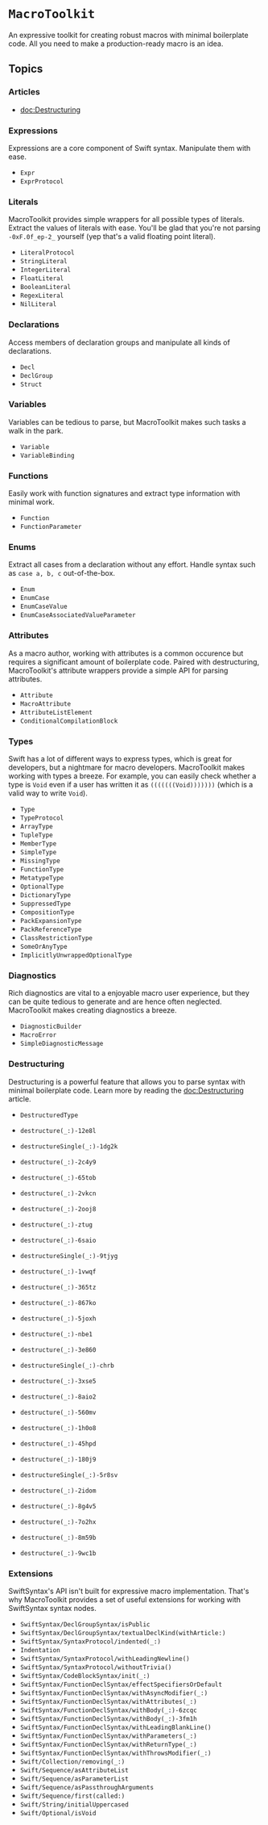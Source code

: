 # ``MacroToolkit``

An expressive toolkit for creating robust macros with minimal boilerplate code. All you need to make
a production-ready macro is an idea.


## Topics

### Articles

- <doc:Destructuring>

### Expressions

Expressions are a core component of Swift syntax. Manipulate them with ease.

- ``Expr``
- ``ExprProtocol``

### Literals

MacroToolkit provides simple wrappers for all possible types of literals. Extract the values of literals with ease.
You'll be glad that you're not parsing `-0xF.0f_ep-2_` yourself (yep that's a valid floating point literal).

- ``LiteralProtocol``
- ``StringLiteral``
- ``IntegerLiteral``
- ``FloatLiteral``
- ``BooleanLiteral``
- ``RegexLiteral``
- ``NilLiteral``

### Declarations

Access members of declaration groups and manipulate all kinds of declarations.

- ``Decl``
- ``DeclGroup``
- ``Struct``

### Variables

Variables can be tedious to parse, but MacroToolkit makes such tasks a walk in the park.

- ``Variable``
- ``VariableBinding``

### Functions

Easily work with function signatures and extract type information with minimal work.

- ``Function``
- ``FunctionParameter``

### Enums

Extract all cases from a declaration without any effort. Handle syntax such as `case a, b, c`
out-of-the-box.

- ``Enum``
- ``EnumCase``
- ``EnumCaseValue``
- ``EnumCaseAssociatedValueParameter``

### Attributes

As a macro author, working with attributes is a common occurence but requires a significant amount of boilerplate code.
Paired with destructuring, MacroToolkit's attribute wrappers provide a simple API for parsing attributes.

- ``Attribute``
- ``MacroAttribute``
- ``AttributeListElement``
- ``ConditionalCompilationBlock``

### Types

Swift has a lot of different ways to express types, which is great for developers, but a nightmare for macro developers.
MacroToolkit makes working with types a breeze. For example, you can easily check whether a type is `Void` even if a user has
written it as `(((((((Void)))))))` (which is a valid way to write `Void`).

- ``Type``
- ``TypeProtocol``
- ``ArrayType``
- ``TupleType``
- ``MemberType``
- ``SimpleType``
- ``MissingType``
- ``FunctionType``
- ``MetatypeType``
- ``OptionalType``
- ``DictionaryType``
- ``SuppressedType``
- ``CompositionType``
- ``PackExpansionType``
- ``PackReferenceType``
- ``ClassRestrictionType``
- ``SomeOrAnyType``
- ``ImplicitlyUnwrappedOptionalType``

### Diagnostics

Rich diagnostics are vital to a enjoyable macro user experience, but they can be quite tedious to generate and are hence
often neglected. MacroToolkit makes creating diagnostics a breeze.

- ``DiagnosticBuilder``
- ``MacroError``
- ``SimpleDiagnosticMessage``

### Destructuring

Destructuring is a powerful feature that allows you to parse syntax with minimal boilerplate code. Learn more by reading
the <doc:Destructuring> article.

- ``DestructuredType``

- ``destructure(_:)-12e8l``
- ``destructureSingle(_:)-1dg2k``
- ``destructure(_:)-2c4y9``
- ``destructure(_:)-65tob``
- ``destructure(_:)-2vkcn``
- ``destructure(_:)-2ooj8``
- ``destructure(_:)-ztug``

- ``destructure(_:)-6saio``
- ``destructureSingle(_:)-9tjyg``
- ``destructure(_:)-1vwqf``
- ``destructure(_:)-365tz``
- ``destructure(_:)-867ko``
- ``destructure(_:)-5joxh``
- ``destructure(_:)-nbe1``

- ``destructure(_:)-3e860``
- ``destructureSingle(_:)-chrb``
- ``destructure(_:)-3xse5``
- ``destructure(_:)-8aio2``
- ``destructure(_:)-560mv``
- ``destructure(_:)-1h0o8``
- ``destructure(_:)-45hpd``

- ``destructure(_:)-180j9``
- ``destructureSingle(_:)-5r8sv``
- ``destructure(_:)-2idom``
- ``destructure(_:)-8g4v5``
- ``destructure(_:)-7o2hx``
- ``destructure(_:)-8m59b``
- ``destructure(_:)-9wc1b``

### Extensions

SwiftSyntax's API isn't built for expressive macro implementation. That's why MacroToolkit provides a set of useful extensions
for working with SwiftSyntax syntax nodes.

- ``SwiftSyntax/DeclGroupSyntax/isPublic``
- ``SwiftSyntax/DeclGroupSyntax/textualDeclKind(withArticle:)``
- ``SwiftSyntax/SyntaxProtocol/indented(_:)``
- ``Indentation``
- ``SwiftSyntax/SyntaxProtocol/withLeadingNewline()``
- ``SwiftSyntax/SyntaxProtocol/withoutTrivia()``
- ``SwiftSyntax/CodeBlockSyntax/init(_:)``
- ``SwiftSyntax/FunctionDeclSyntax/effectSpecifiersOrDefault``
- ``SwiftSyntax/FunctionDeclSyntax/withAsyncModifier(_:)``
- ``SwiftSyntax/FunctionDeclSyntax/withAttributes(_:)``
- ``SwiftSyntax/FunctionDeclSyntax/withBody(_:)-6zcqc``
- ``SwiftSyntax/FunctionDeclSyntax/withBody(_:)-3fm1h``
- ``SwiftSyntax/FunctionDeclSyntax/withLeadingBlankLine()``
- ``SwiftSyntax/FunctionDeclSyntax/withParameters(_:)``
- ``SwiftSyntax/FunctionDeclSyntax/withReturnType(_:)``
- ``SwiftSyntax/FunctionDeclSyntax/withThrowsModifier(_:)``
- ``Swift/Collection/removing(_:)``
- ``Swift/Sequence/asAttributeList``
- ``Swift/Sequence/asParameterList``
- ``Swift/Sequence/asPassthroughArguments``
- ``Swift/Sequence/first(called:)``
- ``Swift/String/initialUppercased``
- ``Swift/Optional/isVoid``
